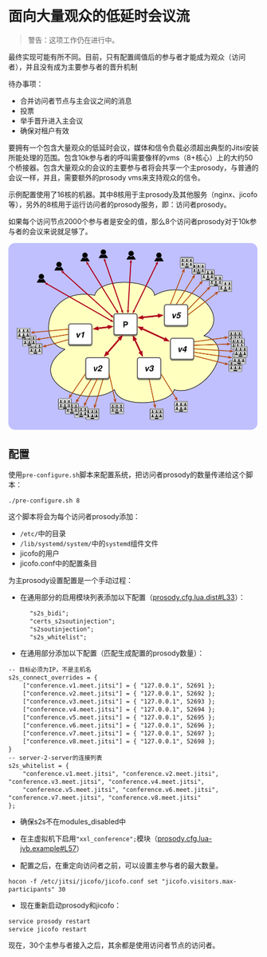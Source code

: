 # 面向大量观众的低延时会议流

> 警告：这项工作仍在进行中。

最终实现可能有所不同。目前，只有配置阈值后的参与者才能成为观众（访问者），并且没有成为主要参与者的晋升机制

待办事项：
+ 合并访问者节点与主会议之间的消息
+ 投票
+ 举手晋升进入主会议
+ 确保对租户有效

要拥有一个包含大量观众的低延时会议，媒体和信令负载必须超出典型的Jitsi安装所能处理的范围。包含10k参与者的呼叫需要像样的vms（8+核心）上的大约50个桥接器。包含大量观众的会议的主要参与者将会共享一个主prosody，与普通的会议一样，并且，需要额外的prosody vms来支持观众的信令。

示例配置使用了16核的机器。其中8核用于主prosody及其他服务（nginx、jicofo等），另外的8核用于运行访问者的prosody服务，即：访问者prosody。

如果每个访问节点2000个参与者是安全的值，那么8个访问者prosody对于10k参与者的会议来说就足够了。

<img src="https://github.com/jitsi/jitsi-meet/raw/master/resources/extra-large-conference/imgs/visitors-prosody.svg" alt="一个中心prosody连接多个访问者prosody" width="500"/>

## 配置

使用`pre-configure.sh`脚本来配置系统，把访问者prosody的数量传递给这个脚本：

```
./pre-configure.sh 8
```

这个脚本将会为每个访问者prosody添加：
+ `/etc/`中的目录
+ `/lib/systemd/system/`中的`systemd`组件文件
+ jicofo的用户
+ jicofo.conf中的配置条目

为主prosody设置配置是一个手动过程：

+ 在通用部分的启用模块列表添加以下配置（[prosody.cfg.lua.dist#L33](https://github.com/bjc/prosody/blob/76bf6d511f851c7cde8a81257afaaae0fb7a4160/prosody.cfg.lua.dist#L33)）：

```
      "s2s_bidi";
      "certs_s2soutinjection";
      "s2soutinjection";
      "s2s_whitelist";
```

+ 在通用部分添加以下配置（匹配生成配置的prosody数量）：

```
-- 目标必须为IP，不是主机名
s2s_connect_overrides = {
    ["conference.v1.meet.jitsi"] = { "127.0.0.1", 52691 };
    ["conference.v2.meet.jitsi"] = { "127.0.0.1", 52692 };
    ["conference.v3.meet.jitsi"] = { "127.0.0.1", 52693 };
    ["conference.v4.meet.jitsi"] = { "127.0.0.1", 52694 };
    ["conference.v5.meet.jitsi"] = { "127.0.0.1", 52695 };
    ["conference.v6.meet.jitsi"] = { "127.0.0.1", 52696 };
    ["conference.v7.meet.jitsi"] = { "127.0.0.1", 52697 };
    ["conference.v8.meet.jitsi"] = { "127.0.0.1", 52698 };
}
-- server-2-server的连接列表
s2s_whitelist = {
    "conference.v1.meet.jitsi", "conference.v2.meet.jitsi", "conference.v3.meet.jitsi", "conference.v4.meet.jitsi",
    "conference.v5.meet.jitsi", "conference.v6.meet.jitsi", "conference.v7.meet.jitsi", "conference.v8.meet.jitsi"
};
```

+ 确保s2s不在modules_disabled中

+ 在主虚拟机下启用`"xxl_conference";`模块（[prosody.cfg.lua-jvb.example#L57](https://github.com/jitsi/jitsi-meet/blob/f42772ec5bcc87ff6de17423d36df9bcad6e770d/doc/debian/jitsi-meet-prosody/prosody.cfg.lua-jvb.example#L57)）

+ 配置之后，在重定向访问者之前，可以设置主参与者的最大数量。

```
hocon -f /etc/jitsi/jicofo/jicofo.conf set "jicofo.visitors.max-participants" 30
```

+ 现在重新启动prosody和jicofo：

```
service prosody restart
service jicofo restart
```

现在，30个主参与者接入之后，其余都是使用访问者节点的访问者。
